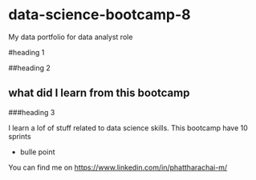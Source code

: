 # data-science-bootcamp-8
My data portfolio for data analyst role

#heading 1 

##heading 2
## what did I learn from this bootcamp

###heading 3

I learn a lof of stuff related to data science skills. This bootcamp have 10 sprints
- bulle point


You can find me on https://www.linkedin.com/in/phattharachai-m/
